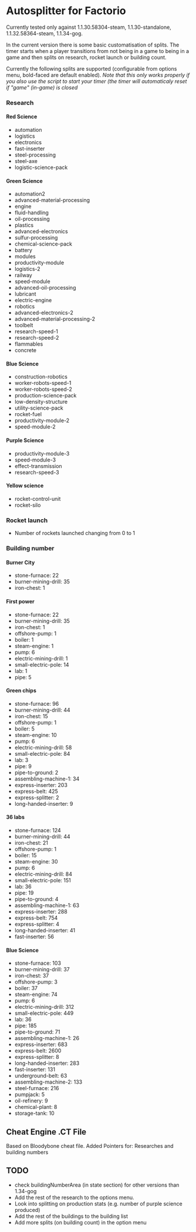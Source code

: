 # Autosplitter for Factorio

Currently tested only against 1.1.30.58304-steam, 1.1.30-standalone, 1.1.32.58364-steam, 1.1.34-gog.

In the current version there is some basic customatisation of splits. The timer starts when a player transitions from not being in a game to being in a game and then splits on research, rocket launch or building count.

Currently the following splits are supported (configurable from options menu, bold-faced are default enabled).
_Note that this only works properly if you also use the script to start your timer (the timer will automaticaly reset if "game" (in-game) is closed_

### Research
#### Red Science
- 	automation
- 	logistics
- 	electronics
- 	fast-inserter
- 	steel-processing
- 	steel-axe
- 	logistic-science-pack
#### Green Science
- 	automation2
- 	advanced-material-processing
- 	engine
- 	fluid-handling
- 	oil-processing
- 	plastics
- 	advanced-electronics
- 	sulfur-processing
- 	chemical-science-pack
- 	battery
- 	modules
- 	productivity-module
- 	logistics-2
- 	railway
- 	speed-module
- 	advanced-oil-processing
- 	lubricant
- 	electric-engine
- 	robotics
- 	advanced-electronics-2
- 	advanced-material-processing-2
- 	toolbelt
- 	research-speed-1
- 	research-speed-2
- 	flammables
- 	concrete
#### Blue Science
- 	construction-robotics
- 	worker-robots-speed-1
- 	worker-robots-speed-2
- 	production-science-pack
- 	low-density-structure
- 	utility-science-pack
- 	rocket-fuel
- 	productivity-module-2
- 	speed-module-2
#### Purple Science
- 	productivity-module-3
- 	speed-module-3
- 	effect-transmission
- 	research-speed-3
#### Yellow science
- 	rocket-control-unit
- 	rocket-silo

### Rocket launch
- Number of rockets launched changing from 0 to 1

### Building number
#### Burner City
 - stone-furnace: 22
 - burner-mining-drill: 35
 - iron-chest: 1

#### First power
 - stone-furnace: 22
 - burner-mining-drill: 35
 - iron-chest: 1
 - offshore-pump: 1
 - boiler: 1
 - steam-engine: 1
 - pump: 6
 - electric-mining-drill: 1
 - small-electric-pole: 14
 - lab: 1
 - pipe: 5

#### Green chips
 - stone-furnace: 96
 - burner-mining-drill: 44
 - iron-chest: 15
 - offshore-pump: 1
 - boiler: 5
 - steam-engine: 10
 - pump: 6
 - electric-mining-drill: 58
 - small-electric-pole: 84
 - lab: 3
 - pipe: 9
 - pipe-to-ground: 2
 - assembling-machine-1: 34
 - express-inserter: 203
 - express-belt: 425
 - express-splitter: 2
 - long-handed-inserter: 9

#### 36 labs
 - stone-furnace: 124
 - burner-mining-drill: 44
 - iron-chest: 21
 - offshore-pump: 1
 - boiler: 15
 - steam-engine: 30
 - pump: 6
 - electric-mining-drill: 84
 - small-electric-pole: 151
 - lab: 36
 - pipe: 19
 - pipe-to-ground: 4
 - assembling-machine-1: 63
 - express-inserter: 288
 - express-belt: 754
 - express-splitter: 4
 - long-handed-inserter: 41
 - fast-inserter: 56

#### Blue Science
 - stone-furnace: 103
 - burner-mining-drill: 37
 - iron-chest: 37
 - offshore-pump: 3
 - boiler: 37
 - steam-engine: 74
 - pump: 6
 - electric-mining-drill: 312
 - small-electric-pole: 449
 - lab: 36
 - pipe: 185
 - pipe-to-ground: 71
 - assembling-machine-1: 26
 - express-inserter: 683
 - express-belt: 2600
 - express-splitter: 8
 - long-handed-inserter: 283
 - fast-inserter: 131
 - underground-belt: 63
 - assembling-machine-2: 133
 - steel-furnace: 216
 - pumpjack: 5
 - oil-refinery: 9
 - chemical-plant: 8
 - storage-tank: 10

## Cheat Engine .CT File
Based on Bloodybone cheat file.
Added Pointers for: Researches and building numbers

## TODO

- check buildingNumberArea (in state section) for other versions than 1.34-gog
- Add the rest of the research to the options menu.
- Look into splitting on production stats (e.g. number of purple science produced)
- Add the rest of the buildings to the building list
- Add more splits (on building count) in the option menu
